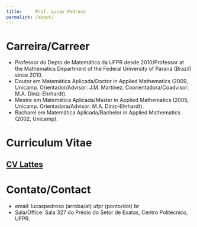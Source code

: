 ```yaml
---
title:     Prof. Lucas Pedroso
permalink: /about/
---
```

# Carreira/Carreer
- Professor do Depto de Matemática da UFPR desde 2010/Professor at the Mathematics Department of the Federal University of Paraná (Brazil) since 2010.
- Doutor em Matemática Aplicada/Doctor in Applied Mathematics (2009, Unicamp. Orientador/Advisor: J.M. Martínez. Coorientadora/Coadvisor: M.A. Diniz-Ehrhardt).
- Mestre em Matemática Aplicada/Master in Applied Mathematics (2005, Unicamp. Orientadora/Advisor: M.A. Diniz-Ehrhardt).
- Bacharel em Matemática Aplicada/Bachelor in Applied Mathematics (2002, Unicamp).

# Curriculum Vitae
## [CV Lattes](http://lattes.cnpq.br/0906070603571189)

# Contato/Contact
- email: lucaspedroso (arroba/at) ufpr (ponto/dot) br
- Sala/Office: Sala 327 do Prédio do Setor de Exatas, Centro Politécnico, UFPR.
